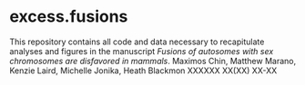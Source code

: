# excess.fusions
This repository contains all code and data necessary to recapitulate analyses and figures in the manuscript *Fusions of autosomes with sex chromosomes are disfavored in mammals*.
Maximos Chin, Matthew Marano, Kenzie Laird, Michelle Jonika, Heath Blackmon
XXXXXX XX(XX) XX-XX
